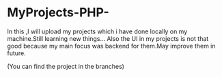 # MyProjects-PHP-
In this ,I will upload my projects which i have done locally on my machine.Still learning new things...
Also the UI in my projects is not that good because my main focus was backend for them.May improve them in future.

(You can find the project in the branches)

